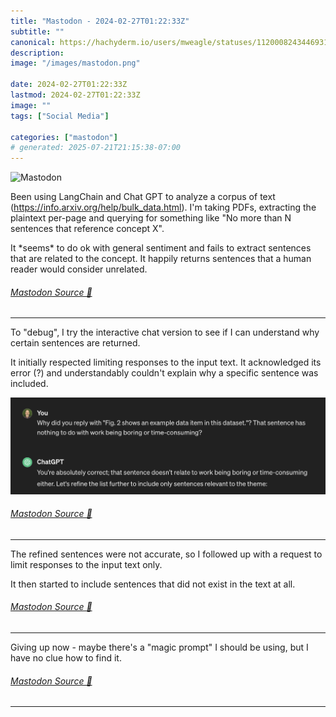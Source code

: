 ```yaml
---
title: "Mastodon - 2024-02-27T01:22:33Z"
subtitle: ""
canonical: https://hachyderm.io/users/mweagle/statuses/112000824344693164
description:
image: "/images/mastodon.png"

date: 2024-02-27T01:22:33Z
lastmod: 2024-02-27T01:22:33Z
image: ""
tags: ["Social Media"]

categories: ["mastodon"]
# generated: 2025-07-21T21:15:38-07:00
---
```

![Mastodon](/images/mastodon.png)

<p>Been using LangChain and Chat GPT to analyze a corpus of text (<a href="https://info.arxiv.org/help/bulk_data.html" target="_blank" rel="nofollow noopener noreferrer" translate="no"><span class="invisible">https://</span><span class="ellipsis">info.arxiv.org/help/bulk_data.</span><span class="invisible">html</span></a>). I&#39;m taking PDFs, extracting the plaintext per-page and querying for something like &quot;No more than N sentences that reference concept X&quot;. </p><p>It *seems* to do ok with general sentiment and fails to extract sentences that are related to the concept. It happily returns sentences that a human reader would consider unrelated.</p>


###### [Mastodon Source 🐘](https://hachyderm.io/@mweagle/112000824344693164)

___

<p>To &quot;debug&quot;, I try the interactive chat version to see if I can understand why certain sentences are returned.</p><p>It initially respected limiting responses to the input text. It acknowledged its error (?) and understandably couldn&#39;t explain why a specific sentence was included.</p>

![](374058e00762c5da.png)

###### [Mastodon Source 🐘](https://hachyderm.io/@mweagle/112000856385658792)

___

<p>The refined sentences were not accurate, so I followed up with a request to limit responses to the input text only. </p><p>It then started to include sentences that did not exist in the text at all.</p>


###### [Mastodon Source 🐘](https://hachyderm.io/@mweagle/112000864225973862)

___

<p>Giving up now - maybe there&#39;s a &quot;magic prompt&quot; I should be using, but I have no clue how to find it.</p>


###### [Mastodon Source 🐘](https://hachyderm.io/@mweagle/112000916952389049)

___
